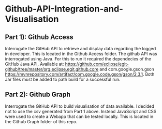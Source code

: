 # Github-API-Integration-and-Visualisation

## Part 1): Github Access
Interrogate the GitHub API to retrieve and display data regarding the logged in developer.
This is located in the Github Access folder.  The github API was interrogated using Java.  For this to run it required the dependecies of the GitHub Java API, Available at: https://github.com/eclipse/egit-github/tree/master/org.eclipse.egit.github.core and com.google.gson.gson https://mvnrepository.com/artifact/com.google.code.gson/gson/2.3.1.
Both Jar files must be added to path build for a successful run.

 ## Part 2): Github Graph
Interrogate the GitHub API to build visualisation of data available.
I decided not to use the csv generated from Part 1 above. Instead JavaScript and CSS were used to create a Webapp that can be tested locally.  This is located in the Github Graph folder of this repo.
